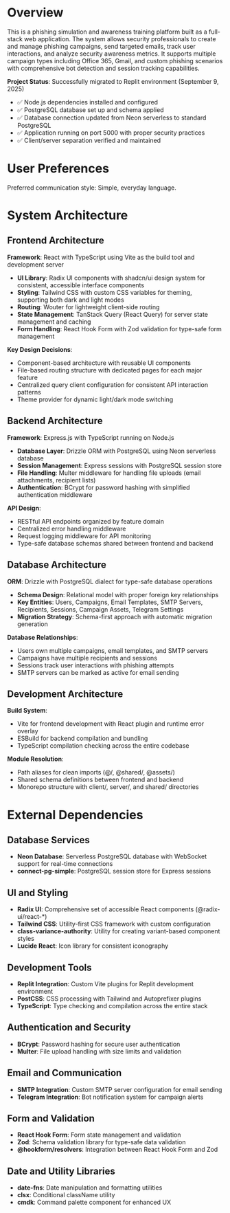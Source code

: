 # Overview

This is a phishing simulation and awareness training platform built as a full-stack web application. The system allows security professionals to create and manage phishing campaigns, send targeted emails, track user interactions, and analyze security awareness metrics. It supports multiple campaign types including Office 365, Gmail, and custom phishing scenarios with comprehensive bot detection and session tracking capabilities.

**Project Status**: Successfully migrated to Replit environment (September 9, 2025)
- ✅ Node.js dependencies installed and configured
- ✅ PostgreSQL database set up and schema applied
- ✅ Database connection updated from Neon serverless to standard PostgreSQL
- ✅ Application running on port 5000 with proper security practices
- ✅ Client/server separation verified and maintained

# User Preferences

Preferred communication style: Simple, everyday language.

# System Architecture

## Frontend Architecture

**Framework**: React with TypeScript using Vite as the build tool and development server
- **UI Library**: Radix UI components with shadcn/ui design system for consistent, accessible interface components
- **Styling**: Tailwind CSS with custom CSS variables for theming, supporting both dark and light modes
- **Routing**: Wouter for lightweight client-side routing
- **State Management**: TanStack Query (React Query) for server state management and caching
- **Form Handling**: React Hook Form with Zod validation for type-safe form management

**Key Design Decisions**:
- Component-based architecture with reusable UI components
- File-based routing structure with dedicated pages for each major feature
- Centralized query client configuration for consistent API interaction patterns
- Theme provider for dynamic light/dark mode switching

## Backend Architecture

**Framework**: Express.js with TypeScript running on Node.js
- **Database Layer**: Drizzle ORM with PostgreSQL using Neon serverless database
- **Session Management**: Express sessions with PostgreSQL session store
- **File Handling**: Multer middleware for handling file uploads (email attachments, recipient lists)
- **Authentication**: BCrypt for password hashing with simplified authentication middleware

**API Design**:
- RESTful API endpoints organized by feature domain
- Centralized error handling middleware
- Request logging middleware for API monitoring
- Type-safe database schemas shared between frontend and backend

## Database Architecture

**ORM**: Drizzle with PostgreSQL dialect for type-safe database operations
- **Schema Design**: Relational model with proper foreign key relationships
- **Key Entities**: Users, Campaigns, Email Templates, SMTP Servers, Recipients, Sessions, Campaign Assets, Telegram Settings
- **Migration Strategy**: Schema-first approach with automatic migration generation

**Database Relationships**:
- Users own multiple campaigns, email templates, and SMTP servers
- Campaigns have multiple recipients and sessions
- Sessions track user interactions with phishing attempts
- SMTP servers can be marked as active for email sending

## Development Architecture

**Build System**: 
- Vite for frontend development with React plugin and runtime error overlay
- ESBuild for backend compilation and bundling
- TypeScript compilation checking across the entire codebase

**Module Resolution**:
- Path aliases for clean imports (@/, @shared/, @assets/)
- Shared schema definitions between frontend and backend
- Monorepo structure with client/, server/, and shared/ directories

# External Dependencies

## Database Services
- **Neon Database**: Serverless PostgreSQL database with WebSocket support for real-time connections
- **connect-pg-simple**: PostgreSQL session store for Express sessions

## UI and Styling
- **Radix UI**: Comprehensive set of accessible React components (@radix-ui/react-*)
- **Tailwind CSS**: Utility-first CSS framework with custom configuration
- **class-variance-authority**: Utility for creating variant-based component styles
- **Lucide React**: Icon library for consistent iconography

## Development Tools
- **Replit Integration**: Custom Vite plugins for Replit development environment
- **PostCSS**: CSS processing with Tailwind and Autoprefixer plugins
- **TypeScript**: Type checking and compilation across the entire stack

## Authentication and Security
- **BCrypt**: Password hashing for secure user authentication
- **Multer**: File upload handling with size limits and validation

## Email and Communication
- **SMTP Integration**: Custom SMTP server configuration for email sending
- **Telegram Integration**: Bot notification system for campaign alerts

## Form and Validation
- **React Hook Form**: Form state management and validation
- **Zod**: Schema validation library for type-safe data validation
- **@hookform/resolvers**: Integration between React Hook Form and Zod

## Date and Utility Libraries
- **date-fns**: Date manipulation and formatting utilities
- **clsx**: Conditional className utility
- **cmdk**: Command palette component for enhanced UX